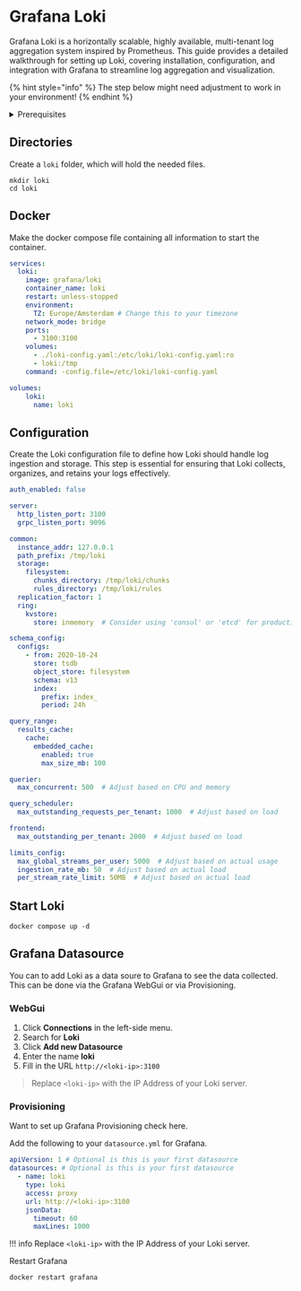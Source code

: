 # Grafana Loki

Grafana Loki is a horizontally scalable, highly available, multi-tenant log aggregation system inspired by Prometheus. This guide provides a detailed walkthrough for setting up Loki, covering installation, configuration, and integration with Grafana to streamline log aggregation and visualization.

{% hint style="info" %}
The step below might need adjustment to work in your environment!
{% endhint %}

<details>

<summary>Prerequisites</summary>

* Docker installed on your server

</details>

## Directories

Create a `loki` folder, which will hold the needed files.

```shell
mkdir loki
cd loki
```

## Docker

Make the docker compose file containing all information to start the container.

```yaml
services:
  loki:
    image: grafana/loki
    container_name: loki
    restart: unless-stopped
    environment:
      TZ: Europe/Amsterdam # Change this to your timezone
    network_mode: bridge
    ports:
      - 3100:3100
    volumes:
      - ./loki-config.yaml:/etc/loki/loki-config.yaml:ro
      - loki:/tmp
    command: -config.file=/etc/loki/loki-config.yaml

volumes:
    loki:
      name: loki
```

## Configuration

Create the Loki configuration file to define how Loki should handle log ingestion and storage. This step is essential for ensuring that Loki collects, organizes, and retains your logs effectively.

```yaml
auth_enabled: false

server:
  http_listen_port: 3100
  grpc_listen_port: 9096

common:
  instance_addr: 127.0.0.1
  path_prefix: /tmp/loki
  storage:
    filesystem:
      chunks_directory: /tmp/loki/chunks
      rules_directory: /tmp/loki/rules
  replication_factor: 1
  ring:
    kvstore:
      store: inmemory  # Consider using 'consul' or 'etcd' for production

schema_config:
  configs:
    - from: 2020-10-24
      store: tsdb
      object_store: filesystem
      schema: v13
      index:
        prefix: index_
        period: 24h

query_range:
  results_cache:
    cache:
      embedded_cache:
        enabled: true
        max_size_mb: 100

querier:
  max_concurrent: 500  # Adjust based on CPU and memory

query_scheduler:
  max_outstanding_requests_per_tenant: 1000  # Adjust based on load

frontend:
  max_outstanding_per_tenant: 2000  # Adjust based on load

limits_config:
  max_global_streams_per_user: 5000  # Adjust based on actual usage
  ingestion_rate_mb: 50  # Adjust based on actual load
  per_stream_rate_limit: 50MB  # Adjust based on actual load
```

## Start Loki

```shell
docker compose up -d
```

## **Grafana Datasource**

You can to add Loki as a data soure to Grafana to see the data collected. This can be done via the Grafana WebGui or via Provisioning.

### WebGui

1. Click **Connections** in the left-side menu.
2. Search for **Loki**
3. Click **Add new Datasource**
4. Enter the name **loki**
5. Fill in the URL `http://<loki-ip>:3100`

> Replace `<loki-ip>` with the IP Address of your Loki server.

### Provisioning

Want to set up Grafana Provisioning check here.

Add the following to your `datasource.yml` for Grafana.

```yaml
apiVersion: 1 # Optional is this is your first datasource
datasources: # Optional is this is your first datasource
  - name: loki
    type: loki
    access: proxy
    url: http://<loki-ip>:3100
    jsonData:
      timeout: 60
      maxLines: 1000
```

!!! info Replace `<loki-ip>` with the IP Address of your Loki server.

Restart Grafana

```
docker restart grafana
```
